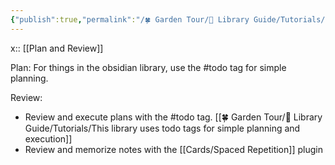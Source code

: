 ```yaml
---
{"publish":true,"permalink":"/🍀 Garden Tour/🧰 Library Guide/Tutorials/» This library's planning and review workflow.md","title":"» This library's planning and review workflow","created":"2022-08-04","modified":"2023-03-14","published":"2025-07-09T10:55:53.030+08:00","tags":["todo"],"cssclasses":""}
---
```


x:: [[Plan and Review]]

Plan: For things in the obsidian library, use the #todo tag for simple planning.

Review:

- Review and execute plans with the #todo tag. [[🍀 Garden Tour/🧰 Library Guide/Tutorials/This library uses todo tags for simple planning and execution]]
- Review and memorize notes with the [[Cards/Spaced Repetition]] plugin 